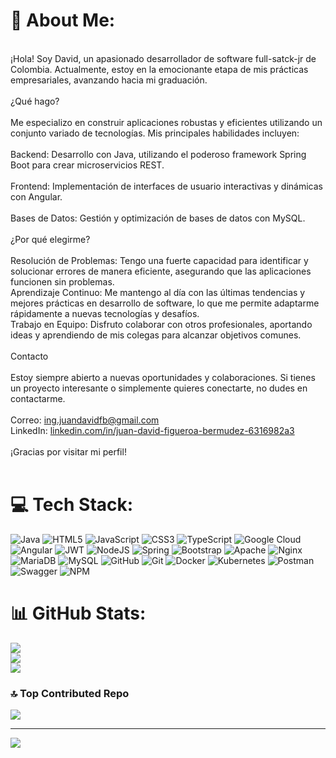 # 💫 About Me:
<br>¡Hola! Soy David, un apasionado desarrollador de software full-satck-jr de Colombia. Actualmente, estoy en la emocionante etapa de mis prácticas empresariales, avanzando hacia mi graduación.<br><br>¿Qué hago?<br><br>Me especializo en construir aplicaciones robustas y eficientes utilizando un conjunto variado de tecnologías. Mis principales habilidades incluyen:<br><br>Backend: Desarrollo con Java, utilizando el poderoso framework Spring Boot para crear microservicios REST.<br><br>Frontend: Implementación de interfaces de usuario interactivas y dinámicas con Angular.<br><br>Bases de Datos: Gestión y optimización de bases de datos con MySQL.<br><br>¿Por qué elegirme?<br><br>Resolución de Problemas: Tengo una fuerte capacidad para identificar y solucionar errores de manera eficiente, asegurando que las aplicaciones funcionen sin problemas.<br>Aprendizaje Continuo: Me mantengo al día con las últimas tendencias y mejores prácticas en desarrollo de software, lo que me permite adaptarme rápidamente a nuevas tecnologías y desafíos.<br>Trabajo en Equipo: Disfruto colaborar con otros profesionales, aportando ideas y aprendiendo de mis colegas para alcanzar objetivos comunes.<br><br>Contacto<br><br>Estoy siempre abierto a nuevas oportunidades y colaboraciones. Si tienes un proyecto interesante o simplemente quieres conectarte, no dudes en contactarme.<br><br>Correo: ing.juandavidfb@gmail.com<br>LinkedIn: [linkedin.com/in/juan-david-figueroa-bermudez-6316982a3](https://www.linkedin.com/in/juan-david-figueroa-bermudez-6316982a3/)<br><br>¡Gracias por visitar mi perfil!<br><br>


# 💻 Tech Stack:
![Java](https://img.shields.io/badge/java-%23ED8B00.svg?style=for-the-badge&logo=openjdk&logoColor=white) ![HTML5](https://img.shields.io/badge/html5-%23E34F26.svg?style=for-the-badge&logo=html5&logoColor=white) ![JavaScript](https://img.shields.io/badge/javascript-%23323330.svg?style=for-the-badge&logo=javascript&logoColor=%23F7DF1E) ![CSS3](https://img.shields.io/badge/css3-%231572B6.svg?style=for-the-badge&logo=css3&logoColor=white) ![TypeScript](https://img.shields.io/badge/typescript-%23007ACC.svg?style=for-the-badge&logo=typescript&logoColor=white) ![Google Cloud](https://img.shields.io/badge/GoogleCloud-%234285F4.svg?style=for-the-badge&logo=google-cloud&logoColor=white) ![Angular](https://img.shields.io/badge/angular-%23DD0031.svg?style=for-the-badge&logo=angular&logoColor=white) ![JWT](https://img.shields.io/badge/JWT-black?style=for-the-badge&logo=JSON%20web%20tokens) ![NodeJS](https://img.shields.io/badge/node.js-6DA55F?style=for-the-badge&logo=node.js&logoColor=white) ![Spring](https://img.shields.io/badge/spring-%236DB33F.svg?style=for-the-badge&logo=spring&logoColor=white) ![Bootstrap](https://img.shields.io/badge/bootstrap-%238511FA.svg?style=for-the-badge&logo=bootstrap&logoColor=white) ![Apache](https://img.shields.io/badge/apache-%23D42029.svg?style=for-the-badge&logo=apache&logoColor=white) ![Nginx](https://img.shields.io/badge/nginx-%23009639.svg?style=for-the-badge&logo=nginx&logoColor=white) ![MariaDB](https://img.shields.io/badge/MariaDB-003545?style=for-the-badge&logo=mariadb&logoColor=white) ![MySQL](https://img.shields.io/badge/mysql-4479A1.svg?style=for-the-badge&logo=mysql&logoColor=white) ![GitHub](https://img.shields.io/badge/github-%23121011.svg?style=for-the-badge&logo=github&logoColor=white) ![Git](https://img.shields.io/badge/git-%23F05033.svg?style=for-the-badge&logo=git&logoColor=white) ![Docker](https://img.shields.io/badge/docker-%230db7ed.svg?style=for-the-badge&logo=docker&logoColor=white) ![Kubernetes](https://img.shields.io/badge/kubernetes-%23326ce5.svg?style=for-the-badge&logo=kubernetes&logoColor=white) ![Postman](https://img.shields.io/badge/Postman-FF6C37?style=for-the-badge&logo=postman&logoColor=white) ![Swagger](https://img.shields.io/badge/-Swagger-%23Clojure?style=for-the-badge&logo=swagger&logoColor=white) ![NPM](https://img.shields.io/badge/NPM-%23CB3837.svg?style=for-the-badge&logo=npm&logoColor=white)
# 📊 GitHub Stats:
![](https://github-readme-stats.vercel.app/api?username=DavidFb-Dev&theme=tokyonight&hide_border=false&include_all_commits=false&count_private=false)<br/>
![](https://github-readme-streak-stats.herokuapp.com/?user=DavidFb-Dev&theme=tokyonight&hide_border=false)<br/>
![](https://github-readme-stats.vercel.app/api/top-langs/?username=DavidFb-Dev&theme=tokyonight&hide_border=false&include_all_commits=false&count_private=false&layout=compact)

### 🔝 Top Contributed Repo
![](https://github-contributor-stats.vercel.app/api?username=DavidFb-Dev&limit=5&theme=dark&combine_all_yearly_contributions=true)

---
[![](https://visitcount.itsvg.in/api?id=DavidFb-Dev&icon=0&color=0)](https://visitcount.itsvg.in)

<!-- Proudly created with GPRM ( https://gprm.itsvg.in ) -->

